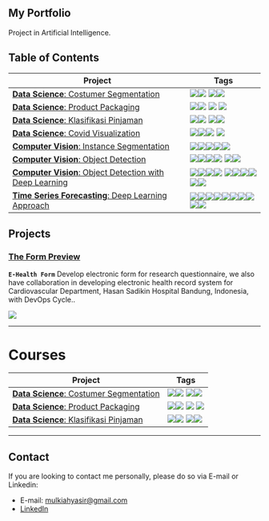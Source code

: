 ## My Portfolio 

Project in Artificial Intelligence. 


## Table of Contents  
<!--ts-->

| Project | Tags |
| --- | --- |
| [**Data Science**: Costumer Segmentation](https://github.com/mulkiah/Data-Science-with-R/blob/main/Customer%20Segmentation%20using%20Kmeans.R) | <img src="https://img.shields.io/badge/-Data Science-Green"><img src="https://img.shields.io/badge/-R-blue">  <img src="https://img.shields.io/badge/-DQLab-purple"><img src="https://img.shields.io/badge/-K Means-cyan"> |
| [**Data Science**: Product Packaging](https://github.com/mulkiah/Data-Science-with-R/blob/main/ML%20for%20Retail%20with%20R%20-%20Product%20Packaging.R) |<img src="https://img.shields.io/badge/-Data Science-Green"><img src="https://img.shields.io/badge/-R-blue">  <img src="https://img.shields.io/badge/-DQLab-purple"> <img src="https://img.shields.io/badge/-Apriori-cyan">|
| [**Data Science**: Klasifikasi Pinjaman](https://github.com/mulkiah/Data-Science-with-R/blob/main/Project%20Analisa%20Klasifikasi%20Pinjaman%20untuk%20Sektor%20UMKM.R) |<img src="https://img.shields.io/badge/-Data Science-Green"><img src="https://img.shields.io/badge/-R-blue">  <img src="https://img.shields.io/badge/-DQLab-purple"><img src="https://img.shields.io/badge/-Multinomial Logistic Regression-cyan"> |
| [**Data Science**: Covid Visualization](https://github.com/mulkiah/Teaching-Material/blob/main/Data%20Science/visualisasi_pesebaran_covid_19_di_indonesia.ipynb) |<img src="https://img.shields.io/badge/-Data Science-Green"><img src="https://img.shields.io/badge/-Visualization-yellow"><img src="https://img.shields.io/badge/-Python-blue"> <img src="https://img.shields.io/badge/-GeoPandas-red">|
| [**Computer Vision**: Instance Segmentation](https://github.com/mulkiah/Teaching-Material/blob/main/Week%2012/SL_12_Instance_Segmentation.ipynb) |<img src="https://img.shields.io/badge/-Computer Vision-Green"><img src="https://img.shields.io/badge/-Image Segmentation-yellow"><img src="https://img.shields.io/badge/-Python-blue"><img src="https://img.shields.io/badge/-GCP-red"><img src="https://img.shields.io/badge/-ShapeMask-cyan">|
| [**Computer Vision**: Object Detection](https://github.com/mulkiah/Teaching-Material/blob/main/Week%2012/RB%20-12%20Object_Detection_Hands_On.ipynb) |<img src="https://img.shields.io/badge/-Computer Vision-Green"><img src="https://img.shields.io/badge/-Object Detection-yellow"><img src="https://img.shields.io/badge/-Python-blue"><img src="https://img.shields.io/badge/-Machine Learning-indigo"> <img src="https://img.shields.io/badge/-OpenCV-red"><img src="https://img.shields.io/badge/-Haar Cascade-cyan">|
| [**Computer Vision**: Object Detection with Deep Learning](https://github.com/mulkiah/Teaching-Material/blob/main/Week%2012/RB%20-12%20Object_Detection_Hands_On.ipynb) |<img src="https://img.shields.io/badge/-Computer Vision-Green"><img src="https://img.shields.io/badge/-Object Detection-yellow"><img src="https://img.shields.io/badge/-Python-blue"><img src="https://img.shields.io/badge/-Deep Learning-indigo"> <img src="https://img.shields.io/badge/-OpenCV-red"><img src="https://img.shields.io/badge/-Numpy-red"><img src="https://img.shields.io/badge/-Matplotlib-red"><img src="https://img.shields.io/badge/-Pylab-red"><img src="https://img.shields.io/badge/-Faster RCNN with  InceptionResnet Backbone-cyan"><img src="https://img.shields.io/badge/-SSD with MobileNet Backbone-cyan">|
| [**Time Series Forecasting**: Deep Learning Approach](https://github.com/mulkiah/Courses/blob/main/Data%20Science/Time_Series_dengan_Deep_Learning_Approach_.ipynb) |<img src="https://img.shields.io/badge/-Time Series-Green"><img src="https://img.shields.io/badge/-Python-blue"><img src="https://img.shields.io/badge/-Deep Learning-indigo"><img src="https://img.shields.io/badge/-TensorFlow Keras-red"><img src="https://img.shields.io/badge/-Seaborn-red"><img src="https://img.shields.io/badge/-Numpy-red"><img src="https://img.shields.io/badge/-Pandas-red"><img src="https://img.shields.io/badge/-LSTM-cyan"><img src="https://img.shields.io/badge/-GRU-cyan"><img src="https://img.shields.io/badge/-RNN-cyan">|
<!--te-->

## Projects

<a name="E-Health Form"/></a>
###  [The Form Preview](https://nariyah.pcinu.de/-/preview/dNe71yjaMJKVTfbm4VGN1SsJeKTM0ke)

**`E-Health Form`** Develop electronic form for research questionnaire, we also have collaboration in developing electronic health record system for Cardiovascular Department, Hasan Sadikin Hospital Bandung, Indonesia, with DevOps Cycle..
  
<img src="https://getodk.org/assets/svg/logo.svg">

---
# Courses
| Project | Tags |
| --- | --- |
| [**Data Science**: Costumer Segmentation](https://github.com/mulkiah/Data-Science-with-R/blob/main/Customer%20Segmentation%20using%20Kmeans.R) | <img src="https://img.shields.io/badge/-Data Science-Green"><img src="https://img.shields.io/badge/-R-blue">  <img src="https://img.shields.io/badge/-DQLab-purple"><img src="https://img.shields.io/badge/-K Means-cyan"> |
| [**Data Science**: Product Packaging](https://github.com/mulkiah/Data-Science-with-R/blob/main/ML%20for%20Retail%20with%20R%20-%20Product%20Packaging.R) |<img src="https://img.shields.io/badge/-Data Science-Green"><img src="https://img.shields.io/badge/-R-blue">  <img src="https://img.shields.io/badge/-DQLab-purple"> <img src="https://img.shields.io/badge/-Apriori-cyan">|
| [**Data Science**: Klasifikasi Pinjaman](https://github.com/mulkiah/Data-Science-with-R/blob/main/Project%20Analisa%20Klasifikasi%20Pinjaman%20untuk%20Sektor%20UMKM.R) |<img src="https://img.shields.io/badge/-Data Science-Green"><img src="https://img.shields.io/badge/-R-blue">  <img src="https://img.shields.io/badge/-DQLab-purple"><img src="https://img.shields.io/badge/-Multinomial Logistic Regression-cyan"> |
<!--te-->

---

## Contact
If you are looking to contact me personally, please do so via E-mail or Linkedin:
- E-mail: mulkiahyasir@gmail.com
- [LinkedIn](https://www.linkedin.com/in/mulkiah/)

